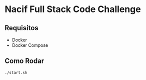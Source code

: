# Nacif Full Stack Code Challenge

## Requisitos
- Docker
- Docker Compose

## Como Rodar

```bash
./start.sh

